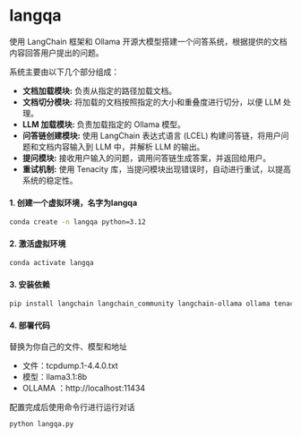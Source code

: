 # langqa
使用 LangChain 框架和 Ollama 开源大模型搭建一个问答系统，根据提供的文档内容回答用户提出的问题。

系统主要由以下几个部分组成：
*   **文档加载模块:** 负责从指定的路径加载文档。
*   **文档切分模块:** 将加载的文档按照指定的大小和重叠度进行切分，以便 LLM 处理。
*   **LLM 加载模块:** 负责加载指定的 Ollama 模型。
*   **问答链创建模块:** 使用 LangChain 表达式语言 (LCEL) 构建问答链，将用户问题和文档内容输入到 LLM 中，并解析 LLM 的输出。
*   **提问模块:**  接收用户输入的问题，调用问答链生成答案，并返回给用户。
*   **重试机制:** 使用 Tenacity 库，当提问模块出现错误时，自动进行重试，以提高系统的稳定性。


#### 1. 创建一个虚拟环境，名字为langqa
```bash
conda create -n langqa python=3.12
```

#### 2. 激活虚拟环境
```bash
conda activate langqa
```

#### 3. 安装依赖
```bash
pip install langchain langchain_community langchain-ollama ollama tenacity
```

#### 4. 部署代码

替换为你自己的文件、模型和地址
- 文件：tcpdump.1-4.4.0.txt
- 模型：llama3.1:8b
- OLLAMA ：http://localhost:11434

配置完成后使用命令行进行运行对话
```bash
python langqa.py
```
